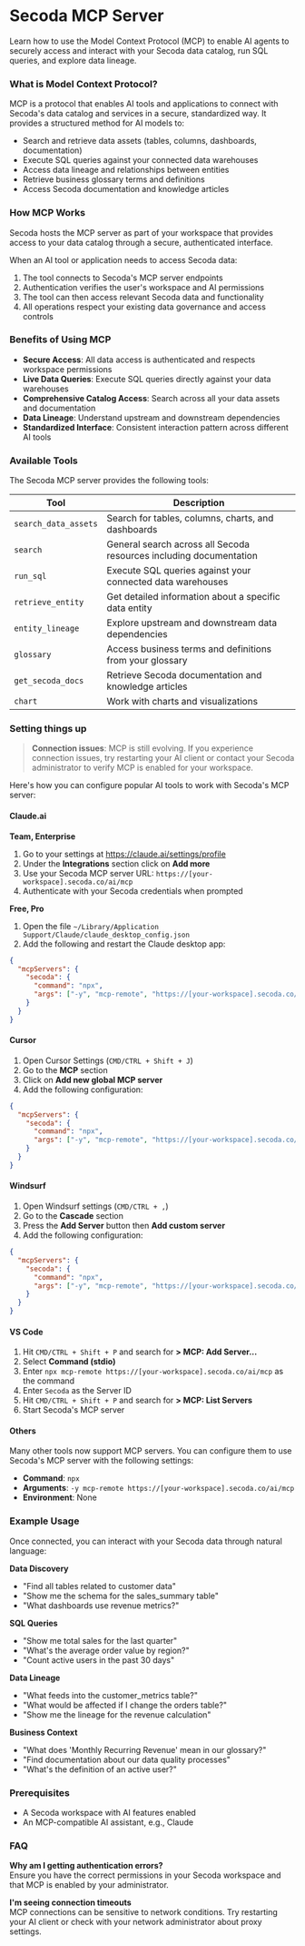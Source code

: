 # Secoda MCP Server

Learn how to use the Model Context Protocol (MCP) to enable AI agents to securely access and interact with your Secoda data catalog, run SQL queries, and explore data lineage.

### What is Model Context Protocol?

MCP is a protocol that enables AI tools and applications to connect with Secoda's data catalog and services in a secure, standardized way. It provides a structured method for AI models to:

* Search and retrieve data assets (tables, columns, dashboards, documentation)
* Execute SQL queries against your connected data warehouses
* Access data lineage and relationships between entities
* Retrieve business glossary terms and definitions
* Access Secoda documentation and knowledge articles

### How MCP Works

Secoda hosts the MCP server as part of your workspace that provides access to your data catalog through a secure, authenticated interface.

When an AI tool or application needs to access Secoda data:

1. The tool connects to Secoda's MCP server endpoints
2. Authentication verifies the user's workspace and AI permissions
3. The tool can then access relevant Secoda data and functionality
4. All operations respect your existing data governance and access controls

### Benefits of Using MCP

* **Secure Access**: All data access is authenticated and respects workspace permissions
* **Live Data Queries**: Execute SQL queries directly against your data warehouses
* **Comprehensive Catalog Access**: Search across all your data assets and documentation
* **Data Lineage**: Understand upstream and downstream dependencies
* **Standardized Interface**: Consistent interaction pattern across different AI tools

### Available Tools

The Secoda MCP server provides the following tools:

| Tool                 | Description                                                        |
| -------------------- | ------------------------------------------------------------------ |
| `search_data_assets` | Search for tables, columns, charts, and dashboards                 |
| `search`             | General search across all Secoda resources including documentation |
| `run_sql`            | Execute SQL queries against your connected data warehouses         |
| `retrieve_entity`    | Get detailed information about a specific data entity              |
| `entity_lineage`     | Explore upstream and downstream data dependencies                  |
| `glossary`           | Access business terms and definitions from your glossary           |
| `get_secoda_docs`    | Retrieve Secoda documentation and knowledge articles               |
| `chart`              | Work with charts and visualizations                                |

### Setting things up

> **Connection issues**: MCP is still evolving. If you experience connection issues, try restarting your AI client or contact your Secoda administrator to verify MCP is enabled for your workspace.

Here's how you can configure popular AI tools to work with Secoda's MCP server:

#### Claude.ai

**Team, Enterprise**

1. Go to your settings at https://claude.ai/settings/profile
2. Under the **Integrations** section click on **Add more**
3. Use your Secoda MCP server URL: `https://[your-workspace].secoda.co/ai/mcp`
4. Authenticate with your Secoda credentials when prompted

**Free, Pro**

1. Open the file `~/Library/Application Support/Claude/claude_desktop_config.json`
2. Add the following and restart the Claude desktop app:

```json
{
  "mcpServers": {
    "secoda": {
      "command": "npx",
      "args": ["-y", "mcp-remote", "https://[your-workspace].secoda.co/ai/mcp"]
    }
  }
}
```

#### Cursor

1. Open Cursor Settings (`CMD/CTRL + Shift + J`)
2. Go to the **MCP** section
3. Click on **Add new global MCP server**
4. Add the following configuration:

```json
{
  "mcpServers": {
    "secoda": {
      "command": "npx",
      "args": ["-y", "mcp-remote", "https://[your-workspace].secoda.co/ai/mcp"]
    }
  }
}
```

#### Windsurf

1. Open Windsurf settings (`CMD/CTRL + ,`)
2. Go to the **Cascade** section
3. Press the **Add Server** button then **Add custom server**
4. Add the following configuration:

```json
{
  "mcpServers": {
    "secoda": {
      "command": "npx",
      "args": ["-y", "mcp-remote", "https://[your-workspace].secoda.co/ai/mcp"]
    }
  }
}
```

#### VS Code

1. Hit `CMD/CTRL + Shift + P` and search for **> MCP: Add Server...**
2. Select **Command (stdio)**
3. Enter `npx mcp-remote https://[your-workspace].secoda.co/ai/mcp` as the command
4. Enter `Secoda` as the Server ID
5. Hit `CMD/CTRL + Shift + P` and search for **> MCP: List Servers**
6. Start Secoda's MCP server

#### Others

Many other tools now support MCP servers. You can configure them to use Secoda's MCP server with the following settings:

* **Command**: `npx`
* **Arguments**: `-y mcp-remote https://[your-workspace].secoda.co/ai/mcp`
* **Environment**: None

### Example Usage

Once connected, you can interact with your Secoda data through natural language:

**Data Discovery**

* "Find all tables related to customer data"
* "Show me the schema for the sales\_summary table"
* "What dashboards use revenue metrics?"

**SQL Queries**

* "Show me total sales for the last quarter"
* "What's the average order value by region?"
* "Count active users in the past 30 days"

**Data Lineage**

* "What feeds into the customer\_metrics table?"
* "What would be affected if I change the orders table?"
* "Show me the lineage for the revenue calculation"

**Business Context**

* "What does 'Monthly Recurring Revenue' mean in our glossary?"
* "Find documentation about our data quality processes"
* "What's the definition of an active user?"

### Prerequisites

* A Secoda workspace with AI features enabled
* An MCP-compatible AI assistant, e.g., Claude

### FAQ

**Why am I getting authentication errors?**\
Ensure you have the correct permissions in your Secoda workspace and that MCP is enabled by your administrator.

**I'm seeing connection timeouts**\
MCP connections can be sensitive to network conditions. Try restarting your AI client or check with your network administrator about proxy settings.

